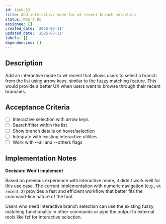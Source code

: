 ```yaml
---
id: task-23
title: Add interactive mode for wt recent branch selection
status: Won't Do
assignee: []
created_date: '2025-07-11'
updated_date: '2025-07-11'
labels: []
dependencies: []
---
```


## Description

Add an interactive mode to wt recent that allows users to select a branch from the list using arrow keys, similar to the fuzzy matching feature. This would provide a better UX when users want to browse through their recent branches.

## Acceptance Criteria

- [ ] Interactive selection with arrow keys
- [ ] Search/filter within the list
- [ ] Show branch details on hover/selection
- [ ] Integrate with existing interactive utilities
- [ ] Work with --all and --others flags

## Implementation Notes

**Decision: Won't implement**

Based on previous experience with interactive mode, it didn't work well for this use case. The current implementation with numeric navigation (e.g., `wt recent 2`) provides a fast and efficient workflow that better fits the command-line nature of the tool.

Users who need interactive branch selection can use the existing fuzzy matching functionality in other commands or pipe the output to external tools like fzf for interactive selection.
